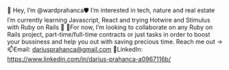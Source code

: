 👋 Hey, I’m @wardprahanca🛡️
I’m interested in tech, nature and real estate
I’m currently learning Javascript, React and trying Hotwire and Stimulus with Ruby on Rails 🤖
🤝For now, I’m looking to collaborate on any Ruby on Rails project, part-time/full-time contracts or just tasks in order to boost your bussiness and help you out with saving precious time. 
Reach me out -> 📫Email: dariusprahanca@gmail.com
                💬LinkedIn: https://www.linkedin.com/in/darius-prahanca-a0967116b/

<!---
wardprahanca/wardprahanca is a ✨ special ✨ repository because its `README.md` (this file) appears on your GitHub profile.
You can click the Preview link to take a look at your changes.
--->
